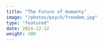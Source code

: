 ```yaml
---
title: "The Future of Humanty"
image: "/photos/psych/freedom.jpg"
type: "featured"
date: 2024-12-12
weight: 100
---
```


